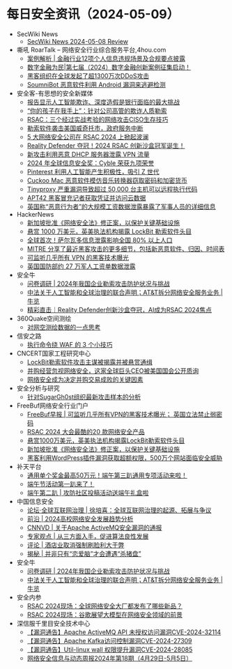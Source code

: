 # 每日安全资讯（2024-05-09）

- SecWiki News
  - [SecWiki News 2024-05-08 Review](http://www.sec-wiki.com/?2024-05-08)
- 嘶吼 RoarTalk – 网络安全行业综合服务平台,4hou.com
  - [案例解析 | 金融行业12项个人信息违规场景及合规要点披露](https://www.4hou.com/posts/BXxY)
  - [数字金融为民|第七届（2024）数字金融创新案例征集启动！](https://www.4hou.com/posts/DZzK)
  - [黑客组织在全球发起了超1300万次DDoS攻击](https://www.4hou.com/posts/7yj1)
  - [SoumniBot 恶意软件利用 Android 漏洞来逃避检测](https://www.4hou.com/posts/qpOp)
- 安全客-有思想的安全新媒体
  - [报告显示人工智能欺诈、深度造假是银行面临的最大挑战](https://www.anquanke.com/post/id/296294)
  - [“你的孩子在我手上”：针对公司高管的欺诈人质勒索](https://www.anquanke.com/post/id/296290)
  - [RSAC：三个经过实战考验的网络攻击CISO生存技巧](https://www.anquanke.com/post/id/296288)
  - [勒索软件袭击美国威奇托市，政府服务中断](https://www.anquanke.com/post/id/296286)
  - [5 大网络安全公司在 RSAC 2024 上掀起波澜](https://www.anquanke.com/post/id/296279)
  - [Reality Defender 夺冠！2024 RSAC 创新沙盒冠军诞生！](https://www.anquanke.com/post/id/296272)
  - [新攻击利用恶意 DHCP 服务器泄露 VPN 流量](https://www.anquanke.com/post/id/296273)
  - [2024 年全球信息安全奖：Cyble 荣获九项荣誉](https://www.anquanke.com/post/id/296269)
  - [Pinterest 利用人工智能产生积极性，吸引 Z 世代](https://www.anquanke.com/post/id/296251)
  - [Cuckoo Mac 恶意软件模仿音乐转换器窃取密码和加密货币](https://www.anquanke.com/post/id/296264)
  - [Tinyproxy 严重漏洞导致超过 50,000 台主机可以远程执行代码](https://www.anquanke.com/post/id/296259)
  - [APT42 黑客冒充记者获取凭证并访问云数据](https://www.anquanke.com/post/id/296255)
  - [英国称“恶意行为者”的大规模工资数据泄露暴露了军事人员的详细信息](https://www.anquanke.com/post/id/296252)
- HackerNews
  - [新加坡批准《网络安全法》修正案，以保护关键基础设施](https://hackernews.cc/archives/52258)
  - [悬赏 1000 万美元，英美执法机构揭露 LockBit 勒索软件头目](https://hackernews.cc/archives/52256)
  - [全球首次！萨尔瓦多信息泄露影响全国 80% 以上人口](https://hackernews.cc/archives/52250)
  - [MITRE 分享了最近黑客攻击的更多细节，包括新恶意软件、归因、时间表](https://hackernews.cc/archives/52248)
  - [可监听几乎所有 VPN 的黑客技术曝光](https://hackernews.cc/archives/52245)
  - [英国国防部约 27 万军人工资单数据泄露](https://hackernews.cc/archives/52242)
- 安全牛
  - [问卷调研 | 2024年我国企业勒索攻击防护状况与挑战](https://www.aqniu.com/industry/104229.html)
  - [中法关于人工智能和全球治理的联合声明；AT&T拆分网络安全服务业务 | 牛览](https://www.aqniu.com/industry/104224.html)
  - [精彩直击｜Reality Defender创新沙盒夺冠，AI成为RSAC 2024焦点](https://www.aqniu.com/vendor/104217.html)
- 360Quake空间测绘
  - [对网空测绘数据的一点思考](https://mp.weixin.qq.com/s?__biz=Mzk0NzE4MDE2NA==&mid=2247487821&idx=1&sn=872c16f3bf73559e980b57d48ff815f3&chksm=c37b96a6f40c1fb0c90ea9022ebb6df479668610a1819a1ab2ea83ef8d24d09d1cf1b65695be&scene=58&subscene=0#rd)
- 信安之路
  - [执行命令绕 WAF 的 3 个小技巧](https://mp.weixin.qq.com/s?__biz=MzI5MDQ2NjExOQ==&mid=2247499347&idx=1&sn=897aff6aa0c5a55d71520822a7b234b0&chksm=ec1dce7bdb6a476d806203d1e6e3811855a30ba9640deea89be717309bcf332aff1cc64d7f24&scene=58&subscene=0#rd)
- CNCERT国家工程研究中心
  - [LockBit勒索软件攻击主谋被揭露并被悬赏通缉](https://mp.weixin.qq.com/s?__biz=MzUzNDYxOTA1NA==&mid=2247544433&idx=1&sn=3a275369d2f9a6f5b4f2e8d0e77ded63&chksm=fa9398b0cde411a61b504c1cae9fe01f736ccd1f261dedf2498c24ac856df7ff0ce7cfb2d3b4&scene=58&subscene=0#rd)
  - [并购经营忽视网络安全，这家全球巨头CEO被美国国会公开质询](https://mp.weixin.qq.com/s?__biz=MzUzNDYxOTA1NA==&mid=2247544433&idx=2&sn=8d60003080b8cf296d97b0f71f8cc014&chksm=fa9398b0cde411a6cd9cbd8a8ee8ce827a2321612f5f41e89b7a4de82572e25d751df636e948&scene=58&subscene=0#rd)
  - [网络安全成为决定并购交易成败的关键因素](https://mp.weixin.qq.com/s?__biz=MzUzNDYxOTA1NA==&mid=2247544433&idx=3&sn=a106e7117d0b428131a241477b96f6ab&chksm=fa9398b0cde411a6fcd4cead32ea7133aa90d139aa4c7da7cdad387b7aae014bca60b40489e9&scene=58&subscene=0#rd)
- 安全分析与研究
  - [针对SugarGh0st组织最新攻击样本的分析](https://mp.weixin.qq.com/s?__biz=MzA4ODEyODA3MQ==&mid=2247488185&idx=1&sn=b6775bf151fe5b946cd7c801640f159d&chksm=902fbd91a75834871e975a71634c2a7de8b656c26aee1c304cfa2844073f94e806f13346012e&scene=58&subscene=0#rd)
- FreeBuf网络安全行业门户
  - [FreeBuf早报 | 可监听几乎所有VPN的黑客技术曝光； 英国立法禁止弱密码](https://www.freebuf.com/news/400298.html)
  - [RSAC 2024 大会最酷的20 款网络安全产品](https://www.freebuf.com/news/400234.html)
  - [悬赏1000万美元，英美执法机构揭露LockBit勒索软件头目](https://www.freebuf.com/news/400211.html)
  - [新加坡批准《网络安全法》修正案，以保护关键基础设施](https://www.freebuf.com/news/400205.html)
  - [黑客利用WordPress插件漏洞获取超额权限，500万个网站面临安全威胁](https://www.freebuf.com/news/400200.html)
- 补天平台
  - [通用单个奖金最高50万元！端午第三趴通用专项活动来啦！](https://mp.weixin.qq.com/s?__biz=MzI2NzY5MDI3NQ==&mid=2247503625&idx=1&sn=5783b0aa41996c905318ff92ffbfa2ba&chksm=eaf98745dd8e0e532d9fa6614fb3b1b8574e3fff5b30cd0de6e9225f0a2f63891666db49e2a5&scene=58&subscene=0#rd)
  - [端午节活动第一趴来了！](https://mp.weixin.qq.com/s?__biz=MzI2NzY5MDI3NQ==&mid=2247503625&idx=2&sn=92444df6c63e02a23a3e2330c4ff2e41&chksm=eaf98745dd8e0e53f5fb25acc8ce4432c68b582a250ee72c80c27f330bbed700d3d827ee3eab&scene=58&subscene=0#rd)
  - [端午第二趴 | 攻防社区投稿活动送端午礼盒啦](https://mp.weixin.qq.com/s?__biz=MzI2NzY5MDI3NQ==&mid=2247503625&idx=3&sn=885171c36c1c5c1708e095457fb767fb&chksm=eaf98745dd8e0e530d91a0da3f4c0a18111999051cb51ddb392c277de8123a550b7c627aefc1&scene=58&subscene=0#rd)
- 中国信息安全
  - [论坛·全球互联网治理 | 徐培喜：全球互联网治理的起源、拓展与争议](https://mp.weixin.qq.com/s?__biz=MzA5MzE5MDAzOA==&mid=2664212629&idx=1&sn=e043d28b06a2ac92c3257b2ad4287cc7&chksm=8b59aa6cbc2e237a6ebc43a2e9d9da333ded7381d08acec581efcecbbe4985410ca8417cd908&scene=58&subscene=0#rd)
  - [前沿 | 2024高校网络安全发展趋势分析](https://mp.weixin.qq.com/s?__biz=MzA5MzE5MDAzOA==&mid=2664212629&idx=2&sn=dbede52135c2c966fdb9c9de40242b40&chksm=8b59aa6cbc2e237abd45f72936967cd127349ae520bd9307c23dd1bc6e17fd55be8f8e9ad35b&scene=58&subscene=0#rd)
  - [CNNVD | 关于Apache ActiveMQ安全漏洞的通报](https://mp.weixin.qq.com/s?__biz=MzA5MzE5MDAzOA==&mid=2664212629&idx=3&sn=241cd3d5ab30432e0d5d0cac9d887350&chksm=8b59aa6cbc2e237ae319acd99af69a4a40ae2309839d0ae9716dc6f491f4dc5fa6be5fea9c02&scene=58&subscene=0#rd)
  - [专家观点 | 从三方面入手，促进算法良性发展](https://mp.weixin.qq.com/s?__biz=MzA5MzE5MDAzOA==&mid=2664212629&idx=4&sn=6cf52b111c6b5dc6f25b6989d3dfa5ad&chksm=8b59aa6cbc2e237a515bce49721da43523899dbc72116821855d3d040e82327e0cd71df8e133&scene=58&subscene=0#rd)
  - [评论 | 酒店业取消强制刷脸利大于弊](https://mp.weixin.qq.com/s?__biz=MzA5MzE5MDAzOA==&mid=2664212629&idx=5&sn=d34925e6711a9d63dc683d0a90c2fc2e&chksm=8b59aa6cbc2e237a54829c513acdb0fd60d150e95887961fe673ffb6d582538d3f79c8c84fda&scene=58&subscene=0#rd)
  - [揭秘 | 并非只有“恋爱脑”才会遭遇“杀猪盘”](https://mp.weixin.qq.com/s?__biz=MzA5MzE5MDAzOA==&mid=2664212629&idx=6&sn=6afb822e3c90c85797d01a74eba6aa6d&chksm=8b59aa6cbc2e237a20a353cd7d26393b96a4649f32dbb86d2bdae2d0b1c8b8f13fd039a2673b&scene=58&subscene=0#rd)
- 安全牛
  - [问卷调研 | 2024年我国企业勒索攻击防护状况与挑战](https://mp.weixin.qq.com/s?__biz=MjM5Njc3NjM4MA==&mid=2651129496&idx=1&sn=e8637534800058d3eb575f9917291238&chksm=bd15b64b8a623f5db03bef53264526089d8d2b031e673f4704afbd2b679d34a403a1d6fe6ad1&scene=58&subscene=0#rd)
  - [中法关于人工智能和全球治理的联合声明；AT&T拆分网络安全服务业务 | 牛览](https://mp.weixin.qq.com/s?__biz=MjM5Njc3NjM4MA==&mid=2651129496&idx=2&sn=a7b8b761a94de05b1a5138a1b8ac40bf&chksm=bd15b64b8a623f5d6f9883eb462b2721765ae3c02e61bf7cb1e2558655c10d928704a9e1248e&scene=58&subscene=0#rd)
- 安全内参
  - [RSAC 2024现场：全球网络安全大厂都发布了哪些新品？](https://mp.weixin.qq.com/s?__biz=MzI4NDY2MDMwMw==&mid=2247511557&idx=1&sn=9b6f423702ef49c9a2ba68d7be5049ab&chksm=ebfae925dc8d6033e6796a1b854bcaddc1db903dd0ad3c132a01495554fc7df3b917b80206a7&scene=58&subscene=0#rd)
  - [RSAC 2024现场：谷歌展望大模型在网络安全领域的前景](https://mp.weixin.qq.com/s?__biz=MzI4NDY2MDMwMw==&mid=2247511557&idx=2&sn=af5d312639cc0d2cda3dff84e5973f1e&chksm=ebfae925dc8d60337f55660798b09459068dc63dd1cea65f6c55f88a8cfcb0b34f7a7c6c9474&scene=58&subscene=0#rd)
- 深信服千里目安全技术中心
  - [【漏洞通告】Apache ActiveMQ API 未授权访问漏洞CVE-2024-32114](https://mp.weixin.qq.com/s?__biz=Mzg2NjgzNjA5NQ==&mid=2247522724&idx=1&sn=c227ddd1744e3813b7c1604c6b8b5566&chksm=ce4612b4f9319ba2252a6f2be255873103af6b78836b3bce6387f32a0db537b076d5aeace664&scene=58&subscene=0#rd)
  - [【漏洞通告】Apache Kafka访问控制漏洞CVE-2024-27309](https://mp.weixin.qq.com/s?__biz=Mzg2NjgzNjA5NQ==&mid=2247522724&idx=2&sn=7b1966c054a8a688833907d24c9cbf4f&chksm=ce4612b4f9319ba22013fdbffe0912076cd3736c0d72ec5de7eb49a7a8c02bdb97e665c23f0a&scene=58&subscene=0#rd)
  - [【漏洞通告】Util-linux wall 权限提升漏洞CVE-2024-28085](https://mp.weixin.qq.com/s?__biz=Mzg2NjgzNjA5NQ==&mid=2247522724&idx=3&sn=325273d2a839fbd1989632bcdefa65ee&chksm=ce4612b4f9319ba22e6de7010f65de934afb9ee7e8d4fdd7aaeb9b7009d82e4197eb6fb8a38f&scene=58&subscene=0#rd)
  - [网络安全信息与动态周报2024年第18期（4月29日-5月5日）](https://mp.weixin.qq.com/s?__biz=Mzg2NjgzNjA5NQ==&mid=2247522724&idx=4&sn=8878fa7efbdaccba7a1fa17b0c5b9057&chksm=ce4612b4f9319ba21c8f9b3bd56722ccdac62405c95c3a1e15d032e2a80c104b77eef74373c1&scene=58&subscene=0#rd)
